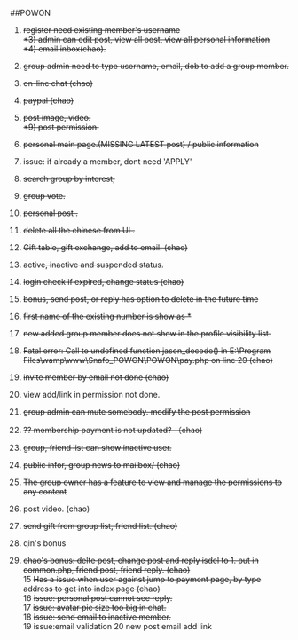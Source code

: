 
##POWON
1) <strike>register need existing member's username </br>
*3) admin can edit post, view all post, view all personal information </br>
*4) email inbox(chao). </br>
5) group admin need to type username, email, dob to add a group member. </br>
6) on-line chat (chao) </br>
7) paypal (chao) </br>
8) post image, video. </br>
*9) post permission. </br>
10) personal main page.(MISSING LATEST post) / public information </br>
11) issue: if already a member, dont need 'APPLY' </br>
12) search group by interest, </br>
13) group vote. </br>
14) personal post . </br>
15) delete all the chinese from UI .</br>
16) Gift table, gift exchange, add to email. (chao) </br>
17) active, inactive and suspended status.
18) login check if expired, change status (chao)</br>
19) bonus, send post, or reply has option to delete in the future time </br> </strike>

1) <strike>first name of the existing number is show as * </strike></br>
2) <strike>new added group member does not show in the profile visibility list. </strike></br>
3) <strike>Fatal error: Call to undefined function jason_decode() in E:\Program Files\wamp\www\Snafo_POWON\POWON\pay.php on line 29 (chao)</strike> </br>
4) <strike>invite member by email not done (chao) </strike></br>
5) view add/link in permission not done. </br>
6) <strike>group admin can mute somebody. modify the post permission</strike> </br>
7) <strike>?? membership payment is not updated? （chao)</strike></br>
8) <strike>group, friend list can show inactive user. </strike></br>
9) <strike>public infor, group news to mailbox/ (chao)</strike> </br>
10) <strike>The group owner has a feature to view and manage the permissions to any content </strike></br>
11) post video. (chao) </br>
12) <strike>send gift from group list, friend list. (chao) </strike></br>
13) qin's bonus</br>
14) <strike> chao's bonus: delte post, change post and reply isdel to 1. put in common.php, friend post, friend reply. (chao)</strike></br>
15  <strike>Has a issue when user against jump to payment page, by type address to get into index page (chao)</strike></br>
16 <strike>issue: personal post cannot see reply. </strike></br>
17 <strike>issue: avatar pic size too big in chat. </strike></br>
18 <strike>issue: send email to inactive member.</strike></br>
19 issue:email validation
20 new post email add link

